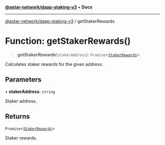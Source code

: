 [**@astar-network/dapp-staking-v3**](../README.md) • **Docs**

***

[@astar-network/dapp-staking-v3](../globals.md) / getStakerRewards

# Function: getStakerRewards()

> **getStakerRewards**(`stakerAddress`): `Promise`\<[`StakerRewards`](../interfaces/StakerRewards.md)\>

Calculates staker rewards for the given address.

## Parameters

• **stakerAddress**: `string`

Staker address.

## Returns

`Promise`\<[`StakerRewards`](../interfaces/StakerRewards.md)\>

Staker rewards.
